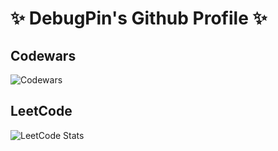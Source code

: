 # ✨ DebugPin's Github Profile ✨

## Codewars

![Codewars](https://github.r2v.ch/codewars?user=AaronCCLloyd&name=true&top_languages=true&theme=dark)

## LeetCode

![LeetCode Stats](https://leetcard.jacoblin.cool/debugpin?theme=dark&font=Graduate)
